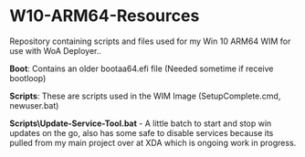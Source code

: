 # W10-ARM64-Resources
 Repository containing scripts and files used for my Win 10 ARM64 WIM for use with WoA Deployer..



**Boot**: Contains an older bootaa64.efi file (Needed sometime if receive bootloop)

**Scripts**: These are scripts used in the WIM Image (SetupComplete.cmd, newuser.bat)

**Scripts\Update-Service-Tool.bat** - A little batch to start and stop win updates on the go, also has some safe to disable services because its pulled from my main project over at XDA which is ongoing work in progress.